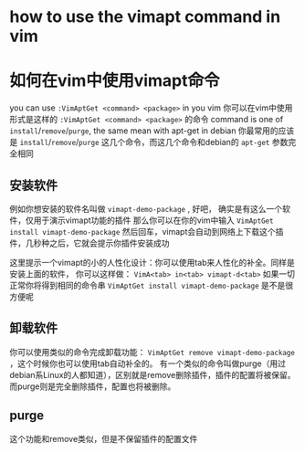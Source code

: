 # how to use the vimapt command in vim #
# 如何在vim中使用vimapt命令 #
you can use `:VimAptGet <command> <package>` in you vim
你可以在vim中使用形式是这样的 `:VimAptGet <command> <package>` 的命令
command is one of `install`/`remove`/`purge`, the same mean with apt-get in debian
你最常用的应该是 `install`/`remove`/`purge` 这几个命令，而这几个命令和debian的 `apt-get` 参数完全相同

## 安装软件 ##
例如你想安装的软件名叫做 `vimapt-demo-package` , 好吧， 确实是有这么一个软件，仅用于演示vimapt功能的插件
那么你可以在你的vim中输入 `VimAptGet install vimapt-demo-package` 然后回车，vimapt会自动到网络上下载这个插件，几秒种之后，它就会提示你插件安装成功

这里提示一个vimapt的小的人性化设计：你可以使用tab来人性化的补全。同样是安装上面的软件， 
你可以这样做： `VimA<tab> in<tab> vimapt-d<tab>` 如果一切正常你将得到相同的命令串 `VimAptGet install vimapt-demo-package`
是不是很方便呢

## 卸载软件 ##
你可以使用类似的命令完成卸载功能： `VimAptGet remove vimapt-demo-package` ，这个时候你也可以使用tab自动补全的。
有一个类似的命令叫做purge（用过debian系Linux的人都知道），区别就是remove删除插件，插件的配置将被保留。
而purge则是完全删除插件，配置也将被删除。

## purge ##
这个功能和remove类似，但是不保留插件的配置文件